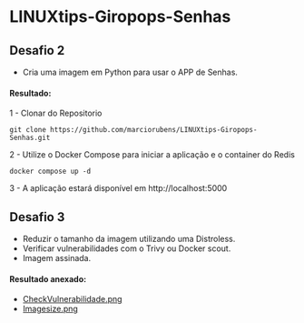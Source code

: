 # LINUXtips-Giropops-Senhas

## Desafio 2

- Cria uma imagem em Python para usar o APP de Senhas.

#### Resultado: 

1 - Clonar do Repositorio

``` git clone https://github.com/marciorubens/LINUXtips-Giropops-Senhas.git ```

2 - Utilize o Docker Compose para iniciar a aplicação e o container do Redis

``` docker compose up -d ```

3 - A aplicação estará disponível em http://localhost:5000

## Desafio 3 

- Reduzir o tamanho da imagem utilizando uma Distroless.
- Verificar vulnerabilidades com o Trivy ou Docker scout.
- Imagem assinada.

#### Resultado anexado: 
- [CheckVulnerabilidade.png](https://github.com/marciorubens/LINUXtips-Giropops-Senhas/blob/main/CheckVulnerabilidade.PNG)
- [Imagesize.png](https://github.com/marciorubens/LINUXtips-Giropops-Senhas/blob/main/Imagesize.PNG)
